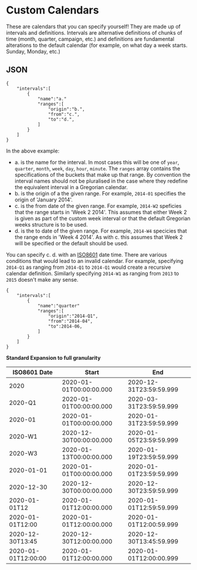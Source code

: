 # <a id="custom-cal">Custom Calendars</a>
These are calendars that you can specify yourself! They are made up of intervals and definitions. Intervals are alternative definitions of chunks of time (month, quarter, campaign, etc.) and definitions are fundamental alterations to the default calendar (for example, on what day a week starts. Sunday, Monday, etc.)

## <a id="customjson-cal">JSON</a>

    {
    	"intervals":[
    		{
    			"name":"a."
    			"ranges":[
    				"origin":"b.",
    				"from":"c.",
    				"to":"d.",
    			]
    		}
    	]
    }

In the above example:
 - a. is the name for the interval. In most cases this will be one of `year`, `quarter`, `month`, `week`, `day`, `hour`, `minute`. The `ranges` array contains the specifications of the buckets that make up that range. By convention the interval names should not be pluralised in the case where they redefine the equivalent interval in a Gregorian calendar.
 - b. is the origin of a the given range. For example, `2014-01` specifies the origin of 'January 2014'.
 - c. is the from date of the given range. For example, `2014-W2` speficies that the range starts in 'Week 2 2014'. This assumes that either Week 2 is given as part of the custom week interval or that the default Gregorian weeks structure is to be used.
 - d. is the to date of the given range. For example, `2014-W4` specicies that the range ends in 'Week 4 2014'. As with c. this assumes that Week 2 will be specified or the default should be used.

You can specify c. d. with an [ISO8601](#iso8601) date time. There are various conditions that would lead to an invalid calendar. For example, specifying `2014-Q1` as ranging from `2014-Q1` to `2014-Q1` would create a recursive calendar definition. Similarly specifying `2014-W1` as ranging from `2013` to `2015` doesn't make any sense.

    {
    	"intervals":[
    		{
    			"name":"quarter"
    			"ranges":[
    				"origin":"2014-Q1",
    				"from":"2014-04",
    				"to":2014-06,
    			]
    		}
    	]
    }

**Standard Expansion to full granularity**

| ISO8601 Date        | Start                   | End                     |
| ------------------- | ----------------------- | ----------------------- |
| 2020                | 2020-01-01T00:00:00.000 | 2020-12-31T23:59:59.999 |
| 2020-Q1             | 2020-01-01T00:00:00.000 | 2020-03-31T23:59:59.999 |
| 2020-01             | 2020-01-01T00:00:00.000 | 2020-01-31T23:59:59.999 |
| 2020-W1             | 2020-12-30T00:00:00.000 | 2020-01-05T23:59:59.999 |
| 2020-W3             | 2020-01-13T00:00:00.000 | 2020-01-19T23:59:59.999 |
| 2020-01-01          | 2020-01-01T00:00:00.000 | 2020-01-01T23:59:59.999 |
| 2020-12-30          | 2020-12-30T00:00:00.000 | 2020-12-30T23:59:59.999 |
| 2020-01-01T12       | 2020-01-01T12:00:00.000 | 2020-01-01T12:59:59.999 |
| 2020-01-01T12:00    | 2020-01-01T12:00:00.000 | 2020-01-01T12:00:59.999 |
| 2020-12-30T13:45    | 2020-12-30T12:00:00.000 | 2020-12-30T13:45:59.999 |
| 2020-01-01T12:00:00 | 2020-01-01T12:00:00.000 | 2020-01-01T12:00:00.999 |
